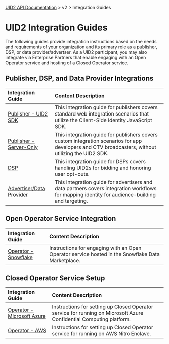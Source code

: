 [UID2 API Documentation](../../README.md) > v2 > Integration Guides

# UID2 Integration Guides

The following guides provide integration instructions based on the needs and requirements of your organization and its primary role as a publisher, DSP, or data provider/advertser. As a UID2 participant, you may also integrate via Enterprise Partners that enable engaging with an Open Operator service and hosting of a Closed Operator service. 

## Publisher, DSP, and Data Provider Integrations

| Integration Guide |  Content Description |
| :--- | :--- |
| [Publisher - UID2 SDK](./publisher-client-side.md) | This integration guide for publishers covers standard web integration scenarios that utilize the Client-Side Identity JavaScript SDK. |
| [Publisher - Server-Only](./custom-publisher-integration.md) | This integration guide for publishers covers custom integration scenarios for app developers and CTV broadcasters, without utilizing the UID2 SDK. |
| [DSP](./dsp-guide.md) | This integration guide for DSPs covers handling UID2s for bidding and honoring user opt-outs. |
| [Advertiser/Data Provider](./advertiser-dataprovider-guide.md) | This integration guide for advertisers and data partners covers integration workflows for mapping identity for audience-building and targeting. |

## Open Operator Service Integration
 
| Integration Guide |  Content Description |
| :--- | :--- |
| [Operator - Snowflake](./../sdks/snowflake_integration.md) | Instructions for engaging with an Open Operator service hosted in the Snowflake Data Marketplace. |

## Closed Operator Service Setup
 
| Integration Guide |  Content Description |
| :--- | :--- |
| [Operator - Microsoft Azure](./operator-guide-azure-enclave.md) | Instructions for setting up Closed Operator service for running on Microsoft Azure Confidential Computing platform. |
| [Operator - AWS](./operator-guide-aws-nitro-enclave.md) | Instructions for setting up Closed Operator service for running on AWS Nitro Enclave. |
